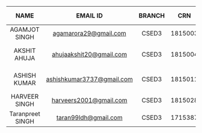 | NAME             | EMAIL ID                  | BRANCH | CRN     | Area of Interest      |
| :----:           | :----:                    | :----: | :----:  | :----:                |
| AGAMJOT SINGH    | agamarora29@gmail.com     | CSED3  | 1815003 | WEB DEV               |
| AKSHIT AHUJA     | ahujaakshit20@gmail.com   | CSED3  | 1815004 | WEB DEV, WEB SCRAPING |
| ASHISH KUMAR     | ashishkumar3737@gmail.com | CSED3  | 1815011 | WEB DEV, WEB SCRAPING |
| HARVEER SINGH    | harveers2001@gmail.com    | CSED3  | 1815028 | WEB DEV               |
| Taranpreet SINGH | taran99ldh@gmail.com      | CSED3  | 1715387 | WEB DEV               |
